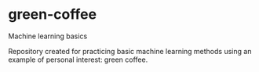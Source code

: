 # green-coffee
Machine learning basics

Repository created for practicing basic machine learning methods using an example of personal interest: green coffee.
